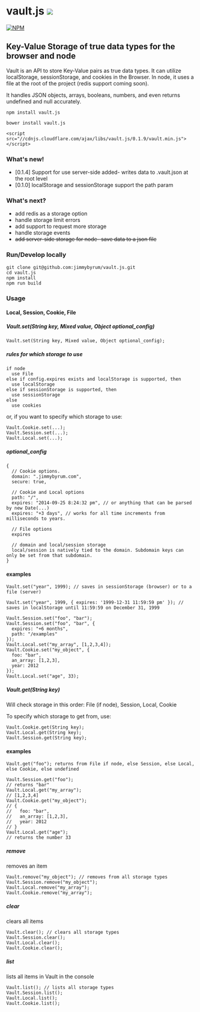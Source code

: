 vault.js [![](https://travis-ci.org/jimmybyrum/vault.js.svg)](https://travis-ci.org/jimmybyrum/vault.js)
===============
[![NPM](https://nodei.co/npm/vault.js.png?downloads=true&downloadRank=true&stars=true)](https://nodei.co/npm/vault.js/)

## Key-Value Storage of true data types for the browser and node

Vault is an API to store Key-Value pairs as true data types. It can utilize localStorage, sessionStorage, and cookies in the Browser. In node, it uses a file at the root of the project (redis support coming soon).

It handles JSON objects, arrays, booleans, numbers, and even returns undefined and null accurately.

```
npm install vault.js
```
```
bower install vault.js
```
```
<script src="//cdnjs.cloudflare.com/ajax/libs/vault.js/0.1.9/vault.min.js"></script>
```

### What's new!
 * [0.1.4] Support for use server-side added- writes data to .vault.json at the root level
 * [0.1.0] localStorage and sessionStorage support the path param

### What's next?
- add redis as a storage option
- handle storage limit errors
- add support to request more storage
- handle storage events
- ~~add server-side storage for node- save data to a json file~~

### Run/Develop locally
```
git clone git@github.com:jimmybyrum/vault.js.git
cd vault.js
npm install
npm run build
```

### Usage

#### Local, Session, Cookie, File

##### Vault.set(String key, Mixed value, Object optional_config)
```
Vault.set(String key, Mixed value, Object optional_config);
```

##### rules for which storage to use
```
if node
  use File
else if config.expires exists and localStorage is supported, then
  use localStorage
else if sessionStorage is supported, then
  use sessionStorage
else
  use cookies
```
or, if you want to specify which storage to use:
```
Vault.Cookie.set(...);
Vault.Session.set(...);
Vault.Local.set(...);
```

##### optional_config
```
{
  // Cookie options.
  domain: ".jimmybyrum.com",
  secure: true,

  // Cookie and Local options
  path: "/",
  expires: "2014-09-25 8:24:32 pm", // or anything that can be parsed by new Date(...)
  expires: "+3 days", // works for all time increments from milliseconds to years.

  // File options
  expires

  // domain and local/session storage
  local/session is natively tied to the domain. Subdomain keys can only be set from that subdomain.
}
```

#### examples

```
Vault.set("year", 1999); // saves in sessionStorage (browser) or to a file (server)

Vault.set("year", 1999, { expires: '1999-12-31 11:59:59 pm' }); // saves in localStorage until 11:59:59 on December 31, 1999

Vault.Session.set("foo", "bar");
Vault.Session.set("foo", "bar", {
  expires: "+6 months",
  path: "/examples"
});
Vault.Local.set("my_array", [1,2,3,4]);
Vault.Cookie.set("my_object", {
  foo: "bar",
  an_array: [1,2,3],
  year: 2012
});
Vault.Local.set("age", 33);
```

##### Vault.get(String key)
Will check storage in this order: File (if node), Session, Local, Cookie

To specify which storage to get from, use:
```
Vault.Cookie.get(String key);
Vault.Local.get(String key);
Vault.Session.get(String key);
```

#### examples
```
Vault.get("foo"); returns from File if node, else Session, else Local, else Cookie, else undefined

Vault.Session.get("foo");
// returns "bar"
Vault.Local.get("my_array");
// [1,2,3,4]
Vault.Cookie.get("my_object");
// {
//   foo: "bar",
//   an_array: [1,2,3],
//   year: 2012
// }
Vault.Local.get("age");
// returns the number 33
```

##### remove
removes an item
```
Vault.remove("my_object"); // removes from all storage types
Vault.Session.remove("my_object");
Vault.Local.remove("my_array");
Vault.Cookie.remove("my_array");
```

##### clear
clears all items
```
Vault.clear(); // clears all storage types
Vault.Session.clear();
Vault.Local.clear();
Vault.Cookie.clear();
```

##### list
lists all items in Vault in the console
```
Vault.list(); // lists all storage types
Vault.Session.list();
Vault.Local.list();
Vault.Cookie.list();
```
